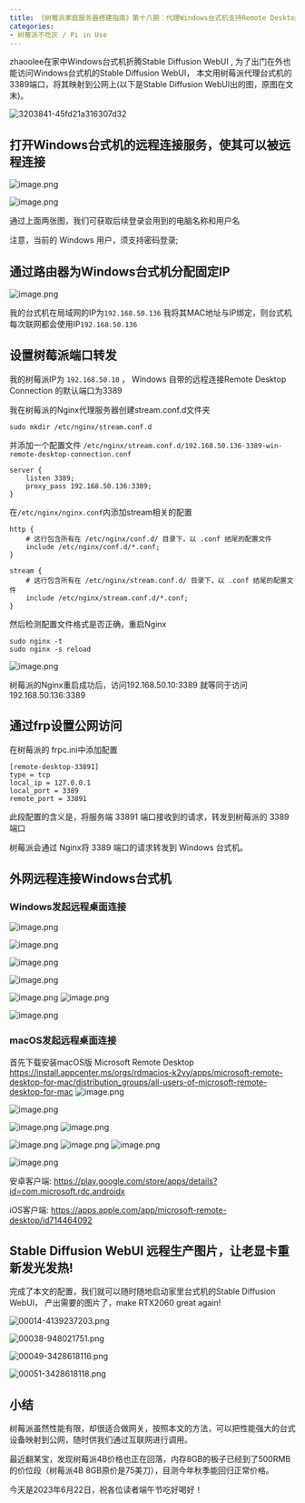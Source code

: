 ```yaml
---
title: 《树莓派家庭服务器搭建指南》第十八期：代理Windows台式机支持Remote Desktop外网远程桌面连接, 随时玩转Stable Diffusion WebUI
categories:
- 树莓派不吃灰 / Pi in Use
---
```




zhaoolee在家中Windows台式机折腾Stable Diffusion WebUI , 为了出门在外也能访问Windows台式机的Stable Diffusion WebUI， 本文用树莓派代理台式机的3389端口，将其映射到公网上(以下是Stable Diffusion WebUI出的图，原图在文末)。

![3203841-45fd21a316307d32](https://cdn.fangyuanxiaozhan.com/assets/1687427734227N8RYD2z5.png)

## 打开Windows台式机的远程连接服务，使其可以被远程连接

![image.png](https://cdn.fangyuanxiaozhan.com/assets/1687427428544QnpPsTXZ.png)


![image.png](https://cdn.fangyuanxiaozhan.com/assets/1687427428579De8ERH0h.png)

通过上面两张图，我们可获取后续登录会用到的电脑名称和用户名

注意，当前的 Windows 用户，须支持密码登录;

## 通过路由器为Windows台式机分配固定IP

![image.png](https://cdn.fangyuanxiaozhan.com/assets/1687427429260jW65B6zd.png)


我的台式机在局域网的IP为`192.168.50.136` 我将其MAC地址与IP绑定，则台式机每次联网都会使用IP`192.168.50.136`

## 设置树莓派端口转发

我的树莓派IP为 `192.168.50.10` ， Windows 自带的远程连接Remote Desktop Connection 的默认端口为3389


我在树莓派的Nginx代理服务器创建stream.conf.d文件夹

```
sudo mkdir /etc/nginx/stream.conf.d
```

并添加一个配置文件 `/etc/nginx/stream.conf.d/192.168.50.136-3389-win-remote-desktop-connection.conf`

```
server {
    listen 3389;
    proxy_pass 192.168.50.136:3389;
}
```

在`/etc/nginx/nginx.conf`内添加stream相关的配置

```
http {
    # 这行包含所有在 /etc/nginx/conf.d/ 目录下，以 .conf 结尾的配置文件
    include /etc/nginx/conf.d/*.conf;
}

stream {
    # 这行包含所有在 /etc/nginx/stream.conf.d/ 目录下，以 .conf 结尾的配置文件
    include /etc/nginx/stream.conf.d/*.conf;
}
```

然后检测配置文件格式是否正确，重启Nginx

```
sudo nginx -t
sudo nginx -s reload
```

![image.png](https://cdn.fangyuanxiaozhan.com/assets/1687427429937XGi8pPWf.png)


树莓派的Nginx重启成功后，访问192.168.50.10:3389 就等同于访问192.168.50.136:3389


## 通过frp设置公网访问


在树莓派的 frpc.ini中添加配置

```
[remote-desktop-33891]
type = tcp
local_ip = 127.0.0.1
local_port = 3389
remote_port = 33891
```


此段配置的含义是，将服务端 33891 端口接收到的请求，转发到树莓派的 3389 端口

树莓派会通过 Nginx将 3389 端口的请求转发到 Windows 台式机。




## 外网远程连接Windows台式机

### Windows发起远程桌面连接

![image.png](https://cdn.fangyuanxiaozhan.com/assets/1687427434166e0PC88jY.png)

![image.png](https://cdn.fangyuanxiaozhan.com/assets/1687427436674knGzxDaH.png)

![image.png](https://cdn.fangyuanxiaozhan.com/assets/16874274406150fYXyJxj.png)

![image.png](https://cdn.fangyuanxiaozhan.com/assets/16874274431175eKpDB2z.png)

![image.png](https://cdn.fangyuanxiaozhan.com/assets/1687427444758ADcWm1rA.png)
![image.png](https://upload-images.jianshu.io/upload_images/3203841-a486fe6384859fbf.png?imageMogr2/auto-orient/strip%7CimageView2/2/w/1240)

![image.png](https://cdn.fangyuanxiaozhan.com/assets/16874274515115swccRcB.png)


### macOS发起远程桌面连接

首先下载安装macOS版 Microsoft Remote Desktop https://install.appcenter.ms/orgs/rdmacios-k2vy/apps/microsoft-remote-desktop-for-mac/distribution_groups/all-users-of-microsoft-remote-desktop-for-mac
![image.png](https://cdn.fangyuanxiaozhan.com/assets/1687427454230DY3sMYWy.png)

![image.png](https://cdn.fangyuanxiaozhan.com/assets/1687427457975sps7NeFG.png)


![image.png](https://cdn.fangyuanxiaozhan.com/assets/168742745944537BGCKTC.png)
![image.png](https://upload-images.jianshu.io/upload_images/3203841-5a1f7093f1cdfbe7.png?imageMogr2/auto-orient/strip%7CimageView2/2/w/1240)


![image.png](https://cdn.fangyuanxiaozhan.com/assets/16874274635366B4DWNSh.png)
![image.png](https://upload-images.jianshu.io/upload_images/3203841-8f7000a9318fa96f.png?imageMogr2/auto-orient/strip%7CimageView2/2/w/1240)
![image.png](https://upload-images.jianshu.io/upload_images/3203841-7e13c5221ee87a64.png?imageMogr2/auto-orient/strip%7CimageView2/2/w/1240)

![image.png](https://cdn.fangyuanxiaozhan.com/assets/1687427474278fPXrrhHA.png)


安卓客户端: https://play.google.com/store/apps/details?id=com.microsoft.rdc.androidx

iOS客户端: https://apps.apple.com/app/microsoft-remote-desktop/id714464092



## Stable Diffusion WebUI 远程生产图片，让老显卡重新发光发热!

完成了本文的配置，我们就可以随时随地启动家里台式机的Stable Diffusion WebUI， 产出需要的图片了，make RTX2060 great again!


![00014-4139237203.png](https://cdn.fangyuanxiaozhan.com/assets/16874274763223Ny5xz5e.png)

![00038-948021751.png](https://cdn.fangyuanxiaozhan.com/assets/1687427478538pBCwD3GF.png)


![00049-3428618116.png](https://cdn.fangyuanxiaozhan.com/assets/1687427484811SfbA4XKr.png)

![00051-3428618118.png](https://cdn.fangyuanxiaozhan.com/assets/168742748853410BhZFM8.png)





## 小结

树莓派虽然性能有限，却很适合做网关，按照本文的方法，可以把性能强大的台式设备映射到公网，随时供我们通过互联网进行调用。

最近翻某宝，发现树莓派4B价格也正在回落，内存8GB的板子已经到了500RMB的价位段（树莓派4B 8GB原价是75美刀），目测今年秋季能回归正常价格。

今天是2023年6月22日，祝各位读者端午节吃好喝好！



